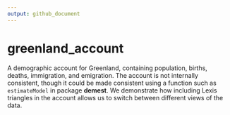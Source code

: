 ```yaml
---
output: github_document
---
```


<!-- README.md is generated from README.Rmd. Please edit that file -->


# greenland_account

A demographic account for Greenland, containing population, births, deaths, immigration, and emigration. The account is not internally consistent, though it could be made consistent using a function such as `estimateModel` in package **demest**. We demonstrate how including Lexis triangles in the account allows us to switch between different views of the data.


